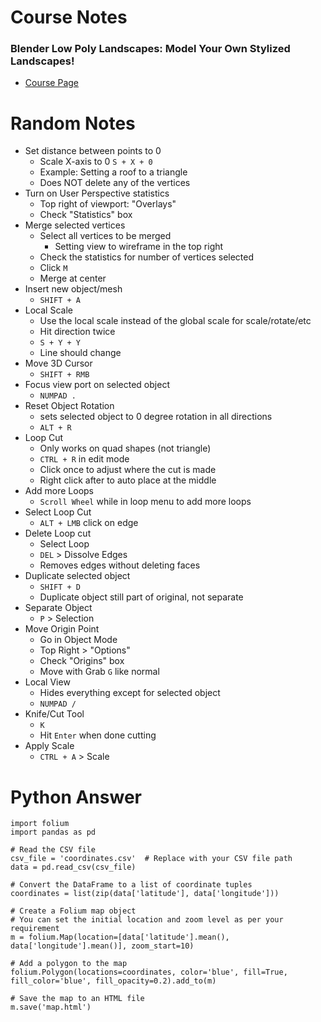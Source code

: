 # Course Notes

### Blender Low Poly Landscapes: Model Your Own Stylized Landscapes!

- [Course Page](https://www.gamedev.tv/courses/blender-low-poly-landscapes/welcome-to-the-course/1692)

# Random Notes

- Set distance between points to 0
  - Scale X-axis to 0 `S + X + 0`
  - Example: Setting a roof to a triangle
  - Does NOT delete any of the vertices
- Turn on User Perspective statistics
  - Top right of viewport: "Overlays"
  - Check "Statistics" box
- Merge selected vertices
  - Select all vertices to be merged
    - Setting view to wireframe in the top right
  - Check the statistics for number of vertices selected
  - Click `M`
  - Merge at center
- Insert new object/mesh
  - `SHIFT + A`
- Local Scale
  - Use the local scale instead of the global scale for scale/rotate/etc
  - Hit direction twice
  - `S + Y + Y`
  - Line should change
- Move 3D Cursor
  - `SHIFT + RMB`
- Focus view port on selected object
  - `NUMPAD .`
- Reset Object Rotation
  - sets selected object to 0 degree rotation in all directions
  - `ALT + R`
- Loop Cut
  - Only works on quad shapes (not triangle)
  - `CTRL + R` in edit mode
  - Click once to adjust where the cut is made
  - Right click after to auto place at the middle
- Add more Loops
  - `Scroll Wheel` while in loop menu to add more loops
- Select Loop Cut
  - `ALT + LMB` click on edge
- Delete Loop cut
  - Select Loop
  - `DEL` > Dissolve Edges
  - Removes edges without deleting faces
- Duplicate selected object
  - `SHIFT + D`
  - Duplicate object still part of original, not separate
- Separate Object
  - `P` > Selection
- Move Origin Point
  - Go in Object Mode
  - Top Right > "Options"
  - Check "Origins" box
  - Move with Grab `G` like normal
- Local View
  - Hides everything except for selected object
  - `NUMPAD /`
- Knife/Cut Tool
  - `K`
  - Hit `Enter` when done cutting
- Apply Scale
  - `CTRL + A` > Scale






# Python Answer

```
import folium
import pandas as pd

# Read the CSV file
csv_file = 'coordinates.csv'  # Replace with your CSV file path
data = pd.read_csv(csv_file)

# Convert the DataFrame to a list of coordinate tuples
coordinates = list(zip(data['latitude'], data['longitude']))

# Create a Folium map object
# You can set the initial location and zoom level as per your requirement
m = folium.Map(location=[data['latitude'].mean(), data['longitude'].mean()], zoom_start=10)

# Add a polygon to the map
folium.Polygon(locations=coordinates, color='blue', fill=True, fill_color='blue', fill_opacity=0.2).add_to(m)

# Save the map to an HTML file
m.save('map.html')
```










































